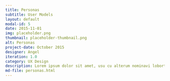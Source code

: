 ```yaml
---
title: Personas
subtitle: User Models
layout: default
modal-id: 5
date: 2015-11-01
img: placeholder.png
thumbnail: placeholder-thumbnail.png
alt: Personas
project-date: October 2015
designer: Angel
iteration: 1.0
category: UX Design
description: Lorem ipsum dolor sit amet, usu cu alterum nominavi lobortis. At duo novum diceret. Tantas apeirian vix et, usu sanctus postulant inciderint ut, populo diceret necessitatibus in vim. Cu eum dicam feugiat noluisse.
md-file: personas.html
---
```

